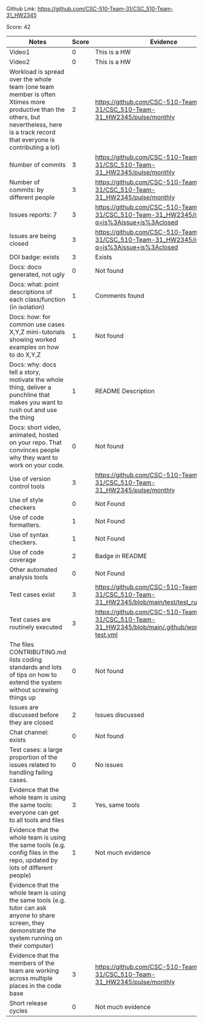 Github Link: https://github.com/CSC-510-Team-31/CSC_510-Team-31_HW2345

Score: 42

|Notes|Score|Evidence|
|-----|---------|---------|
|Video1| 0 | This is a HW | 
|Video2| 0 | This is a HW | 
|Workload is spread over the whole team (one team member is often Xtimes more productive than the others, but nevertheless, here is a track record that everyone is contributing a lot)| 2 | https://github.com/CSC-510-Team-31/CSC_510-Team-31_HW2345/pulse/monthly |
|Number of commits| 3 | https://github.com/CSC-510-Team-31/CSC_510-Team-31_HW2345/pulse/monthly |
|Number of commits: by different people| 3 | https://github.com/CSC-510-Team-31/CSC_510-Team-31_HW2345/pulse/monthly |
|Issues reports: 7 | 3 | https://github.com/CSC-510-Team-31/CSC_510-Team-31_HW2345/issues?q=is%3Aissue+is%3Aclosed |
|Issues are being closed| 3 | https://github.com/CSC-510-Team-31/CSC_510-Team-31_HW2345/issues?q=is%3Aissue+is%3Aclosed |
|DOI badge: exists| 3 | Exists |
|Docs: doco generated, not ugly | 0 | Not found |
|Docs: what: point descriptions of each class/function (in isolation) | 1 | Comments found |
|Docs: how: for common use cases X,Y,Z mini-tutorials showing worked examples on how to do X,Y,Z| 1 | Not found |
|Docs: why: docs tell a story, motivate the whole thing, deliver a punchline that makes you want to rush out and use the thing| 1 | README Description |
|Docs: short video, animated, hosted on your repo. That convinces people why they want to work on your code.| 0 | Not found |
|Use of version control tools| 3 | https://github.com/CSC-510-Team-31/CSC_510-Team-31_HW2345/pulse/monthly |
|Use of style checkers | 0 | Not Found |
|Use of code formatters. | 1 | Not Found |
|Use of syntax checkers. | 1 | Not Found |
|Use of code coverage | 2 | Badge in README |
|Other automated analysis tools| 0 | Not Found |
|Test cases exist| 3 | https://github.com/CSC-510-Team-31/CSC_510-Team-31_HW2345/blob/main/test/test_runner.py |
|Test cases are routinely executed| 3 | https://github.com/CSC-510-Team-31/CSC_510-Team-31_HW2345/blob/main/.github/workflows/csv-test.yml |
|The files CONTRIBUTING.md lists coding standards and lots of tips on how to extend the system without screwing things up| 0 | Not found |
|Issues are discussed before they are closed| 2 | Issues discussed |
|Chat channel: exists| 0 | Not found |
|Test cases: a large proportion of the issues related to handling failing cases.| 0 | No issues |
|Evidence that the whole team is using the same tools: everyone can get to all tools and files| 3 | Yes, same tools |
|Evidence that the whole team is using the same tools (e.g. config files in the repo, updated by lots of different people)| 1 | Not much evidence |
|Evidence that the whole team is using the same tools (e.g. tutor can ask anyone to share screen, they demonstrate the system running on their computer)|  | 
|Evidence that the members of the team are working across multiple places in the code base| 3 | https://github.com/CSC-510-Team-31/CSC_510-Team-31_HW2345/pulse/monthly |
|Short release cycles | 0 | Not much evidence |
